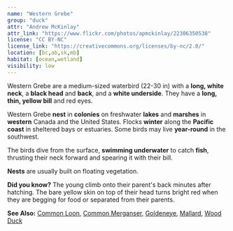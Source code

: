 ```yaml
---
name: "Western Grebe"
group: "duck"
attr: "Andrew McKinlay"
attr_link: "https://www.flickr.com/photos/apmckinlay/22306350538"
license: "CC BY-NC"
license_link: "https://creativecommons.org/licenses/by-nc/2.0/"
location: [bc,ab,sk,mb]
habitat: [ocean,wetland]
visibility: low
---
```

Western Grebe are a medium-sized waterbird (22-30 in) with a **long, white neck**, a **black head** and **back**, and a **white underside**. They have a **long, thin, yellow bill** and red eyes.

Western Grebe **nest** in **colonies** on freshwater **lakes** and **marshes** in **western** Canada and the United States. Flocks **winter** along the **Pacific coast** in sheltered bays or estuaries. Some birds may live **year-round** in the southwest.

The birds dive from the surface, **swimming underwater** to catch **fish**, thrusting their neck forward and spearing it with their bill.

**Nests** are usually built on floating vegetation.

**Did you know?** The young climb onto their parent's back minutes after hatching. The bare yellow skin on top of their head turns bright red when they are begging for food or separated from their parents.

<!-- generated, do not edit -->
**See Also:**
[Common Loon](/{{section}}/commloon),
[Common Merganser](/{{section}}/commmerg),
[Goldeneye](/{{section}}/goldeye),
[Mallard](/{{section}}/mallard),
[Wood Duck](/{{section}}/woodduck)
